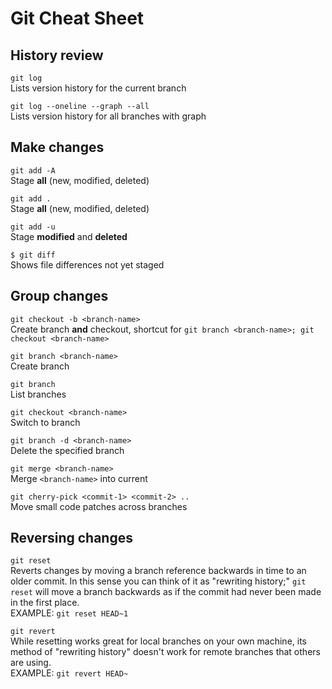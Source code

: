 # Git Cheat Sheet

## History review

`git log`  
Lists version history for the current branch

`git log --oneline --graph --all`  
Lists version history for all branches with graph



## Make changes

`git add -A`  
Stage **all** (new, modified, deleted)

`git add .`  
Stage **all** (new, modified, deleted)

`git add -u`  
Stage **modified** and **deleted**

`$ git diff`  
Shows file differences not yet staged

## Group changes

`git checkout -b <branch-name>`  
Create branch **and** checkout, shortcut for `git branch <branch-name>; git checkout <branch-name>`

`git branch <branch-name>`  
Create branch

`git branch`  
List branches

`git checkout <branch-name>`  
Switch to branch

`git branch -d <branch-name>`  
Delete the specified branch

`git merge <branch-name>`  
Merge `<branch-name>`  into current

`git cherry-pick <commit-1> <commit-2> ..`  
Move small code patches across branches

## Reversing changes

`git reset`  
Reverts changes by moving a branch reference backwards in time to an older commit. 
In this sense you can think of it as "rewriting history;" `git reset` will move 
a branch backwards as if the commit had never been made in the first place.  
EXAMPLE: `git reset HEAD~1`

`git revert`  
While resetting works great for local branches on your own machine, its method 
of "rewriting history" doesn't work for remote branches that others are using.  
EXAMPLE: `git revert HEAD~` 